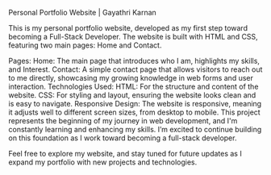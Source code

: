 Personal Portfolio Website | Gayathri Karnan

This is my personal portfolio website, developed as my first step toward becoming a Full-Stack Developer. The website is built with HTML and CSS, featuring two main pages: Home and Contact.

Pages:
Home: The main page that introduces who I am, highlights my skills, and Interest.
Contact: A simple contact page that allows visitors to reach out to me directly, showcasing my growing knowledge in web forms and user interaction.
Technologies Used:
HTML: For the structure and content of the website.
CSS: For styling and layout, ensuring the website looks clean and is easy to navigate.
Responsive Design: The website is responsive, meaning it adjusts well to different screen sizes, from desktop to mobile.
This project represents the beginning of my journey in web development, and I'm constantly learning and enhancing my skills. I’m excited to continue building on this foundation as I work toward becoming a full-stack developer.

Feel free to explore my website, and stay tuned for future updates as I expand my portfolio with new projects and technologies.
